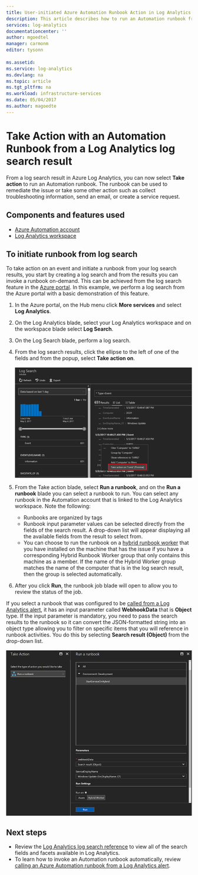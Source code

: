 ```yaml
---
title: User-initiated Azure Automation Runbook Action in Log Analytics  | Microsoft Docs
description: This article describes how to run an Automation runbook from a Log Analytics search result on-demand.
services: log-analytics
documentationcenter: ''
author: mgoedtel
manager: carmonm
editor: tysonn

ms.assetid: 
ms.service: log-analytics
ms.devlang: na
ms.topic: article
ms.tgt_pltfrm: na
ms.workload: infrastructure-services
ms.date: 05/04/2017
ms.author: magoedte
---
```


# Take Action with an Automation Runbook from a Log Analytics log search result

From a log search result in Azure Log Analytics, you can now select **Take action** to run an Automation runbook.  The runbook can be used to remediate the issue or take some other action such as collect troubleshooting information, send an email, or create a service request. 

## Components and features used
* [Azure Automation account](../automation/automation-offering-get-started.md)
* [Log Analytics workspace](../log-analytics/log-analytics-overview.md)

## To initiate runbook from log search

To take action on an event and initiate a runbook from your log search results, you start by creating a log search and from the results you can invoke a runbook on-demand.  This can be achieved from the log search feature in the [Azure portal](../log-analytics/log-analytics-log-search-new.md).  In this example, we perform a log search from the Azure portal with a basic demonstration of this feature.

1. In the Azure portal, on the Hub menu click **More services** and select **Log Analytics**.  
2. On the Log Analytics blade, select your Log Analytics workspace and on the workspace blade select **Log Search**.  
3. On the Log Search blade, perform a log search.  
4. From the log search results, click the ellipse to the left of one of the fields and from the popup, select **Take action on**.<br><br> ![Select Take Action from search result](./media/log-analytics-log-search-takeaction/log-search-takeaction-menuoption.png) 
5. From the Take action blade, select **Run a runbook**, and on the **Run a runbook** blade you can select a runbook to run.  You can select any runbook in the Automation account that is linked to the Log Analytics workspace.  Note the following:

    * Runbooks are organized by tags
    * Runbook input parameter values can be selected directly from the fields of the search result.  A drop-down list will appear displaying all the available fields from the result to select from.  
    * You can choose to run the runbook on a [hybrid runbook worker](../automation/automation-hybrid-runbook-worker.md) that you have installed on the machine that has the issue if you have a corresponding Hybrid Runbook Worker group that only contains this machine as a member.  If the name of the Hybrid Worker group matches the name of the computer that is in the log search result, then the group is selected automatically.    

6. After you click **Run**, the runbook job blade will open to allow you to review the status of the job.   

If you select a runbook that was configured to be [called from a Log Analytics alert](../automation/automation-invoke-runbook-from-omsla-alert.md), it has an input parameter called **WebhookData** that is **Object** type.  If the input parameter is mandatory, you need to pass the search results to the runbook so it can convert the JSON-formatted string into an object type allowing you to filter on specific items that you will reference in runbook activities.  You do this by selecting **Search result (Object)** from the drop-down list.<br><br> ![Select Webhook data object for runbook parameter](media/log-analytics-log-search-takeaction/select-runbook-and-properties.png)   
    
## Next steps

* Review the [Log Analytics log search reference](log-analytics-search-reference.md) to view all of the search fields and facets available in Log Analytics.
* To learn how to invoke an Automation runbook automatically, review [calling an Azure Automation runbook from a Log Analytics alert](../automation/automation-invoke-runbook-from-omsla-alert.md).  